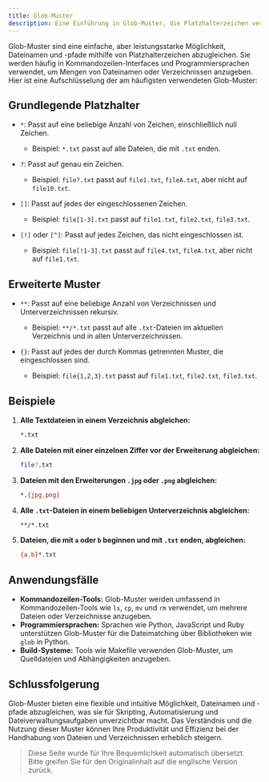 ```yaml
---
title: Glob-Muster
description: Eine Einführung in Glob-Muster, die Platzhalterzeichen verwenden, um Dateinamen und -pfade abzugleichen.
---
```


Glob-Muster sind eine einfache, aber leistungsstarke Möglichkeit, Dateinamen und -pfade mithilfe von Platzhalterzeichen abzugleichen. Sie werden häufig in Kommandozeilen-Interfaces und Programmiersprachen verwendet, um Mengen von Dateinamen oder Verzeichnissen anzugeben. Hier ist eine Aufschlüsselung der am häufigsten verwendeten Glob-Muster:

## Grundlegende Platzhalter

- `*`: Passt auf eine beliebige Anzahl von Zeichen, einschließlich null Zeichen.
  - Beispiel: `*.txt` passt auf alle Dateien, die mit `.txt` enden.

- `?`: Passt auf genau ein Zeichen.
  - Beispiel: `file?.txt` passt auf `file1.txt`, `fileA.txt`, aber nicht auf `file10.txt`.

- `[]`: Passt auf jedes der eingeschlossenen Zeichen.
  - Beispiel: `file[1-3].txt` passt auf `file1.txt`, `file2.txt`, `file3.txt`.

- `[!]` oder `[^]`: Passt auf jedes Zeichen, das nicht eingeschlossen ist.
  - Beispiel: `file[!1-3].txt` passt auf `file4.txt`, `fileA.txt`, aber nicht auf `file1.txt`.

## Erweiterte Muster

- `**`: Passt auf eine beliebige Anzahl von Verzeichnissen und Unterverzeichnissen rekursiv.
  - Beispiel: `**/*.txt` passt auf alle `.txt`-Dateien im aktuellen Verzeichnis und in allen Unterverzeichnissen.

- `{}`: Passt auf jedes der durch Kommas getrennten Muster, die eingeschlossen sind.
  - Beispiel: `file{1,2,3}.txt` passt auf `file1.txt`, `file2.txt`, `file3.txt`.

## Beispiele

1. **Alle Textdateien in einem Verzeichnis abgleichen:**

   ```sh
   *.txt
   ```

2. **Alle Dateien mit einer einzelnen Ziffer vor der Erweiterung abgleichen:**

   ```sh
   file?.txt
   ```

3. **Dateien mit den Erweiterungen `.jpg` oder `.png` abgleichen:**

   ```sh
   *.{jpg,png}
   ```

4. **Alle `.txt`-Dateien in einem beliebigen Unterverzeichnis abgleichen:**

   ```sh
   **/*.txt
   ```

5. **Dateien, die mit `a` oder `b` beginnen und mit `.txt` enden, abgleichen:**

   ```sh
   {a,b}*.txt
   ```

## Anwendungsfälle

- **Kommandozeilen-Tools:** Glob-Muster werden umfassend in Kommandozeilen-Tools wie `ls`, `cp`, `mv` und `rm` verwendet, um mehrere Dateien oder Verzeichnisse anzugeben.
- **Programmiersprachen:** Sprachen wie Python, JavaScript und Ruby unterstützen Glob-Muster für die Dateimatching über Bibliotheken wie `glob` in Python.
- **Build-Systeme:** Tools wie Makefile verwenden Glob-Muster, um Quelldateien und Abhängigkeiten anzugeben.

## Schlussfolgerung

Glob-Muster bieten eine flexible und intuitive Möglichkeit, Dateinamen und -pfade abzugleichen, was sie für Skripting, Automatisierung und Dateiverwaltungsaufgaben unverzichtbar macht. Das Verständnis und die Nutzung dieser Muster können Ihre Produktivität und Effizienz bei der Handhabung von Dateien und Verzeichnissen erheblich steigern.

> Diese Seite wurde für Ihre Bequemlichkeit automatisch übersetzt. Bitte greifen Sie für den Originalinhalt auf die englische Version zurück.
